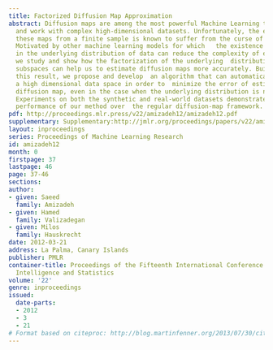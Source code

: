 ```yaml
---
title: Factorized Diffusion Map Approximation
abstract: Diffusion maps are among the most powerful Machine Learning tools to analyze
  and work with complex high-dimensional datasets. Unfortunately, the estimation of
  these maps from a finite sample is known to suffer from the curse of dimensionality.
  Motivated by other machine learning models for which   the existence of structure
  in the underlying distribution of data can reduce the complexity of estimation,
  we study and show how the factorization of the underlying  distribution into independent
  subspaces can help us to estimate diffusion maps more accurately. Building upon
  this result, we propose and develop  an algorithm that can automatically factorize
  a high dimensional data space in order to  minimize the error of estimation of its
  diffusion map, even in the case when the underlying distribution is not decomposable.
  Experiments on both the synthetic and real-world datasets demonstrate improved estimation
  performance of our method over  the regular diffusion-map framework.
pdf: http://proceedings.mlr.press/v22/amizadeh12/amizadeh12.pdf
supplementary: Supplementary:http://jmlr.org/proceedings/papers/v22/amizadeh12/amizadeh12Supple.pdf
layout: inproceedings
series: Proceedings of Machine Learning Research
id: amizadeh12
month: 0
firstpage: 37
lastpage: 46
page: 37-46
sections: 
author:
- given: Saeed
  family: Amizadeh
- given: Hamed
  family: Valizadegan
- given: Milos
  family: Hauskrecht
date: 2012-03-21
address: La Palma, Canary Islands
publisher: PMLR
container-title: Proceedings of the Fifteenth International Conference on Artificial
  Intelligence and Statistics
volume: '22'
genre: inproceedings
issued:
  date-parts:
  - 2012
  - 3
  - 21
# Format based on citeproc: http://blog.martinfenner.org/2013/07/30/citeproc-yaml-for-bibliographies/
---
```

